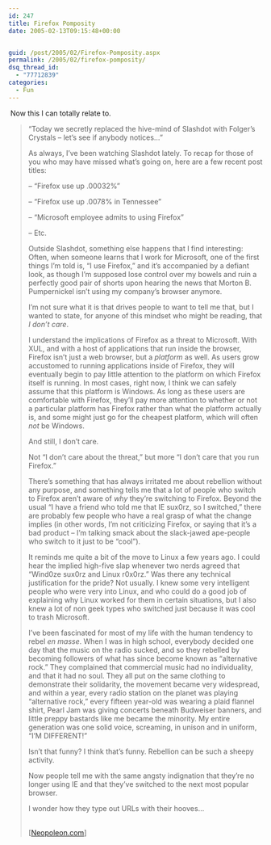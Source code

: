 ```yaml
---
id: 247
title: Firefox Pomposity
date: 2005-02-13T09:15:48+00:00


guid: /post/2005/02/Firefox-Pomposity.aspx
permalink: /2005/02/firefox-pomposity/
dsq_thread_id:
  - "77712839"
categories:
  - Fun
---
```

<DIV class=Section1>
<P>&nbsp;Now this I can totally relate to. </P>
<BLOCKQUOTE style="MARGIN-TOP: 5pt; MARGIN-BOTTOM: 5pt">
<DIV>
<P xmlns="http://www.w3.org/1999/xhtml">“Today we secretly replaced the hive-mind of Slashdot with Folger’s Crystals – let’s see if anybody notices…” </P>
<P xmlns="http://www.w3.org/1999/xhtml">As always, I’ve been watching Slashdot lately. To recap for those of you who may have missed what’s going on, here are a few recent post titles: </P>
<P xmlns="http://www.w3.org/1999/xhtml">– “Firefox use up .00032%” </P>
<P xmlns="http://www.w3.org/1999/xhtml">– “Firefox use up .0078% in Tennessee” </P>
<P xmlns="http://www.w3.org/1999/xhtml">– “Microsoft employee admits to using Firefox” </P>
<P xmlns="http://www.w3.org/1999/xhtml">– Etc. </P>
<P xmlns="http://www.w3.org/1999/xhtml">Outside Slashdot, something else happens that I find interesting: Often, when someone learns that I work for Microsoft, one of the first things I’m told is, “I use Firefox,” and it’s accompanied by a defiant look, as though I’m supposed lose control over my bowels and ruin a perfectly good pair of shorts upon hearing the news that Morton B. Pumpernickel isn’t using my company’s browser anymore. </P>
<P xmlns="http://www.w3.org/1999/xhtml">I’m not sure what it is that drives people to want to tell me that, but I wanted to state, for anyone of this mindset&nbsp;who might be reading, that <EM>I don’t care</EM>. </P>
<P xmlns="http://www.w3.org/1999/xhtml">I understand the implications of Firefox as a threat to Microsoft. With XUL, and with a host of applications that run inside the browser, Firefox isn’t just a web browser, but a <EM>platform</EM> as well. As users grow accustomed to running applications inside of Firefox, they will eventually begin to pay little attention to the platform on which Firefox itself is running. In most cases, right now, I think we can safely assume that this platform is Windows. As long as these users are comfortable with Firefox, they’ll pay more attention to whether or not a particular platform has Firefox rather than what the platform actually is, and some might just go for the cheapest platform, which will often <EM>not</EM> be Windows. </P>
<P xmlns="http://www.w3.org/1999/xhtml">And still, I don’t care. </P>
<P xmlns="http://www.w3.org/1999/xhtml">Not “I don’t care about the threat,” but more “I don’t care that you run Firefox.” </P>
<P xmlns="http://www.w3.org/1999/xhtml">There’s something that has always irritated me about rebellion without any purpose, and something tells me that a lot of people who switch to Firefox aren’t aware of <EM>why</EM> they’re switching to Firefox. Beyond the usual “I have a friend who told me that IE sux0rz, so I switched,” there are probably few people who have a real grasp of what the change implies (in other words, I’m not criticizing Firefox, or saying that it’s a bad product – I’m talking smack about the slack-jawed ape-people who switch to it just to be “cool”). </P>
<P xmlns="http://www.w3.org/1999/xhtml">It reminds me quite a bit of the move to Linux a few years ago. I could hear the implied high-five slap whenever two nerds agreed that “Wind0ze sux0rz and Linux r0x0rz.” Was there any technical justification for the pride? Not usually. I knew some very intelligent people who were very into Linux, and who could do a good job of explaining why Linux worked for them in certain situations, but I also knew a lot of&nbsp;non geek types who switched just because it was cool to&nbsp;trash Microsoft. </P>
<P xmlns="http://www.w3.org/1999/xhtml">I’ve been fascinated for most of my life with the human tendency to rebel <EM>en masse</EM>. When I was in high school, everybody decided one day that the music on the radio sucked, and so they rebelled by becoming followers of what has since&nbsp;become known as “alternative rock.” They complained that commercial music had no individuality, and that it had no soul. They all put on the same clothing to demonstrate their solidarity, the movement became very widespread, and within a year, every radio station on the planet was playing “alternative rock,” every fifteen year-old was wearing a plaid flannel shirt, Pearl Jam was giving concerts beneath Budweiser banners, and little preppy bastards like me became the minority. My entire generation was one solid voice, screaming, in unison and in uniform, “I’M DIFFERENT!” </P>
<P xmlns="http://www.w3.org/1999/xhtml">Isn’t that funny? I think that’s funny. Rebellion can be such a sheepy activity. </P>
<P xmlns="http://www.w3.org/1999/xhtml">Now people tell me with the same angsty&nbsp;indignation that they’re no longer using IE and that they’ve switched to the next most popular browser. </P>
<P xmlns="http://www.w3.org/1999/xhtml">I wonder how they type out URLs with their hooves… </P></DIV>
<P class=MsoNormal><BR>[<A href="http://neopoleon.com/blog/posts/12473.aspx">Neopoleon.com</A>] </P></BLOCKQUOTE></DIV>
